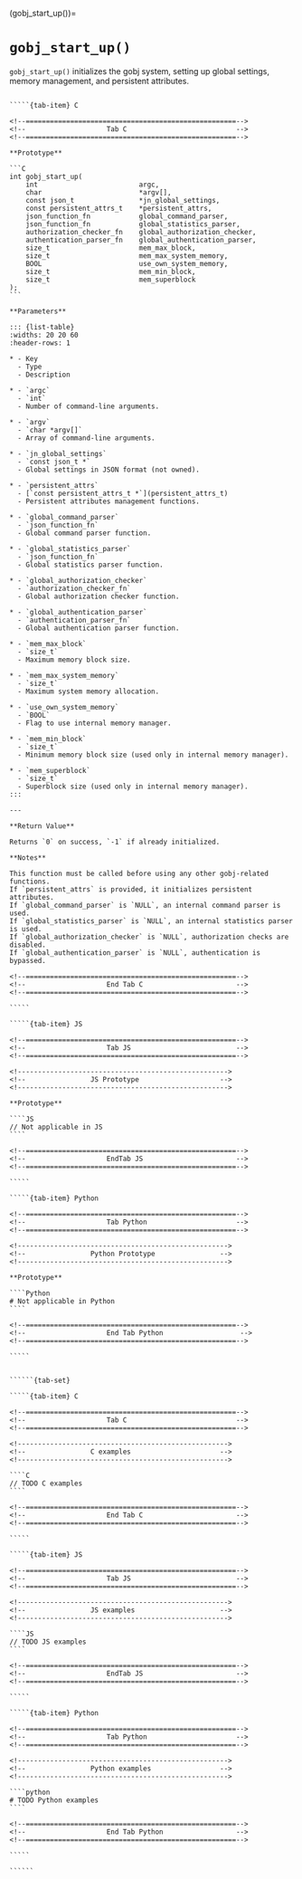 <!-- ============================================================== -->
(gobj_start_up())=
# `gobj_start_up()`
<!-- ============================================================== -->

`gobj_start_up()` initializes the gobj system, setting up global settings, memory management, and persistent attributes.

<!------------------------------------------------------------>
<!--                    Prototypes                          -->
<!------------------------------------------------------------>

``````{tab-set}

`````{tab-item} C

<!--====================================================-->
<!--                    Tab C                           -->
<!--====================================================-->

**Prototype**

```C
int gobj_start_up(
    int                         argc,
    char                        *argv[],
    const json_t                *jn_global_settings,
    const persistent_attrs_t    *persistent_attrs,
    json_function_fn            global_command_parser,
    json_function_fn            global_statistics_parser,
    authorization_checker_fn    global_authorization_checker,
    authentication_parser_fn    global_authentication_parser,
    size_t                      mem_max_block,
    size_t                      mem_max_system_memory,
    BOOL                        use_own_system_memory,
    size_t                      mem_min_block,
    size_t                      mem_superblock
);
```

**Parameters**

::: {list-table}
:widths: 20 20 60
:header-rows: 1

* - Key
  - Type
  - Description

* - `argc`
  - `int`
  - Number of command-line arguments.

* - `argv`
  - `char *argv[]`
  - Array of command-line arguments.

* - `jn_global_settings`
  - `const json_t *`
  - Global settings in JSON format (not owned).

* - `persistent_attrs`
  - [`const persistent_attrs_t *`](persistent_attrs_t)
  - Persistent attributes management functions.

* - `global_command_parser`
  - `json_function_fn`
  - Global command parser function.

* - `global_statistics_parser`
  - `json_function_fn`
  - Global statistics parser function.

* - `global_authorization_checker`
  - `authorization_checker_fn`
  - Global authorization checker function.

* - `global_authentication_parser`
  - `authentication_parser_fn`
  - Global authentication parser function.

* - `mem_max_block`
  - `size_t`
  - Maximum memory block size.

* - `mem_max_system_memory`
  - `size_t`
  - Maximum system memory allocation.

* - `use_own_system_memory`
  - `BOOL`
  - Flag to use internal memory manager.

* - `mem_min_block`
  - `size_t`
  - Minimum memory block size (used only in internal memory manager).

* - `mem_superblock`
  - `size_t`
  - Superblock size (used only in internal memory manager).
:::

---

**Return Value**

Returns `0` on success, `-1` if already initialized.

**Notes**

This function must be called before using any other gobj-related functions.
If `persistent_attrs` is provided, it initializes persistent attributes.
If `global_command_parser` is `NULL`, an internal command parser is used.
If `global_statistics_parser` is `NULL`, an internal statistics parser is used.
If `global_authorization_checker` is `NULL`, authorization checks are disabled.
If `global_authentication_parser` is `NULL`, authentication is bypassed.

<!--====================================================-->
<!--                    End Tab C                       -->
<!--====================================================-->

`````

`````{tab-item} JS

<!--====================================================-->
<!--                    Tab JS                          -->
<!--====================================================-->

<!---------------------------------------------------->
<!--                JS Prototype                    -->
<!---------------------------------------------------->

**Prototype**

````JS
// Not applicable in JS
````

<!--====================================================-->
<!--                    EndTab JS                       -->
<!--====================================================-->

`````

`````{tab-item} Python

<!--====================================================-->
<!--                    Tab Python                      -->
<!--====================================================-->

<!---------------------------------------------------->
<!--                Python Prototype                -->
<!---------------------------------------------------->

**Prototype**

````Python
# Not applicable in Python
````

<!--====================================================-->
<!--                    End Tab Python                   -->
<!--====================================================-->

`````

``````

<!------------------------------------------------------------>
<!--                    Examples                            -->
<!------------------------------------------------------------>

```````{dropdown} Examples

``````{tab-set}

`````{tab-item} C

<!--====================================================-->
<!--                    Tab C                           -->
<!--====================================================-->

<!---------------------------------------------------->
<!--                C examples                      -->
<!---------------------------------------------------->

````C
// TODO C examples
````

<!--====================================================-->
<!--                    End Tab C                       -->
<!--====================================================-->

`````

`````{tab-item} JS

<!--====================================================-->
<!--                    Tab JS                          -->
<!--====================================================-->

<!---------------------------------------------------->
<!--                JS examples                     -->
<!---------------------------------------------------->

````JS
// TODO JS examples
````

<!--====================================================-->
<!--                    EndTab JS                       -->
<!--====================================================-->

`````

`````{tab-item} Python

<!--====================================================-->
<!--                    Tab Python                      -->
<!--====================================================-->

<!---------------------------------------------------->
<!--                Python examples                 -->
<!---------------------------------------------------->

````python
# TODO Python examples
````

<!--====================================================-->
<!--                    End Tab Python                  -->
<!--====================================================-->

`````

``````

```````
